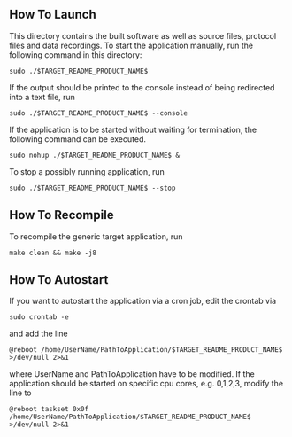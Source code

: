 ## How To Launch
This directory contains the built software as well as source files, protocol files and data recordings. To start the application manually, run the following command in this directory:
```
sudo ./$TARGET_README_PRODUCT_NAME$
```

If the output should be printed to the console instead of being redirected into a text file, run
```
sudo ./$TARGET_README_PRODUCT_NAME$ --console
```

If the application is to be started without waiting for termination, the following command can be executed.
```
sudo nohup ./$TARGET_README_PRODUCT_NAME$ &
```

To stop a possibly running application, run
```
sudo ./$TARGET_README_PRODUCT_NAME$ --stop
```

## How To Recompile
To recompile the generic target application, run
```
make clean && make -j8
```

## How To Autostart
If you want to autostart the application via a cron job, edit the crontab via
```
sudo crontab -e
```
and add the line
```
@reboot /home/UserName/PathToApplication/$TARGET_README_PRODUCT_NAME$ >/dev/null 2>&1
```
where UserName and PathToApplication have to be modified.
If the application should be started on specific cpu cores, e.g. 0,1,2,3, modify the line to
```
@reboot taskset 0x0f /home/UserName/PathToApplication/$TARGET_README_PRODUCT_NAME$ >/dev/null 2>&1
```

